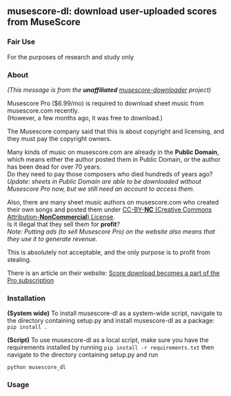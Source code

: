 ## musescore-dl: download user-uploaded scores from MuseScore

### Fair Use
For the purposes of research and study only

### About
*(This message is from the **unaffiliated** [musescore-downloader](https://github.com/Xmader/musescore-downloader) project)*

Musescore Pro ($6.99/mo) is required to download sheet music from musescore.com recently.  
(However, a few months ago, it was free to download.)

The Musescore company said that this is about copyright and licensing, and they must pay the copyright owners.

Many kinds of music on musescore.com are already in the **Public Domain**, which means either the author posted them in Public Domain, or the author has been dead for over 70 years.   
Do they need to pay those composers who died hundreds of years ago?  
*Update: sheets in Public Domain are able to be downloaded without Musescore Pro now, but we still need an account to access them.*

Also, there are many sheet music authors on musescore.com who created their own songs and posted them under [CC-BY-**NC** (Creative Commons Attribution-**NonCommercial**) License](https://creativecommons.org/licenses/by-nc/4.0/).  
Is it illegal that they sell them for **profit**?  
*Note: Putting ads (to sell Musescore Pro) on the website also means that they use it to generate revenue.*

This is absolutely not acceptable, and the only purpose is to profit from stealing.

There is an article on their website: [Score download becomes a part of the Pro subscription](https://musescore.com/groups/improving-musescore-com/discuss/5044610)

### Installation
**(System wide)** To install musescore-dl as a system-wide script, navigate to the directory containing setup.py and install musescore-dl as a package: `pip install .`

**(Script)** To use musescore-dl as a local script, make sure you have the requirements installed by running `pip install -r requirements.txt`
then navigate to the directory containing setup.py and run

    python musescore_dl

### Usage
